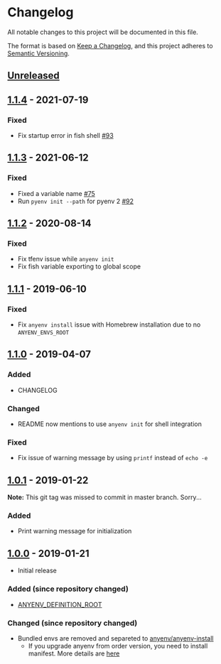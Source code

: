 # Changelog
All notable changes to this project will be documented in this file.

The format is based on [Keep a Changelog](https://keepachangelog.com/en/1.0.0/),
and this project adheres to [Semantic Versioning](https://semver.org/spec/v2.0.0.html).

## [Unreleased]

## [1.1.4] - 2021-07-19
### Fixed
- Fix startup error in fish shell [#93](https://github.com/anyenv/anyenv/pull/93)

## [1.1.3] - 2021-06-12
### Fixed
- Fixed a variable name [#75](https://github.com/anyenv/anyenv/pull/75)
- Run `pyenv init --path` for pyenv 2 [#92](https://github.com/anyenv/anyenv/pull/92)

## [1.1.2] - 2020-08-14
### Fixed
- Fix tfenv issue while `anyenv init`
- Fix fish variable exporting to global scope

## [1.1.1] - 2019-06-10
### Fixed
- Fix `anyenv install` issue with Homebrew installation due to no `ANYENV_ENVS_ROOT`

## [1.1.0] - 2019-04-07
### Added
- CHANGELOG

### Changed
- README now mentions to use `anyenv init` for shell integration

### Fixed
- Fix issue of warning message by using `printf` instead of `echo -e`

## [1.0.1] - 2019-01-22
**Note:** This git tag was missed to commit in master branch. Sorry...

### Added
- Print warning message for initialization


## [1.0.0] - 2019-01-21
- Initial release

### Added (since repository changed)
- [ANYENV_DEFINITION_ROOT](https://github.com/anyenv/anyenv#anyenv_definition_root)

### Changed (since repository changed)
- Bundled envs are removed and separeted to [anyenv/anyenv-install](https://github.com/anyenv/anyenv-install)
  - If you upgrade anyenv from order version, you need to install manifest. More details are [here](https://github.com/anyenv/anyenv#2-initialize-install-manifest-directory)

[Unreleased]: https://github.com/anyenv/anyenv/compare/v1.1.4...HEAD
[1.1.4]: https://github.com/anyenv/anyenv/compare/v1.1.3...v1.1.4
[1.1.3]: https://github.com/anyenv/anyenv/compare/v1.1.2...v1.1.3
[1.1.2]: https://github.com/anyenv/anyenv/compare/v1.1.1...v1.1.2
[1.1.1]: https://github.com/anyenv/anyenv/compare/v1.1.0...v1.1.1
[1.1.0]: https://github.com/anyenv/anyenv/compare/v1.0.1...v1.1.0
[1.0.1]: https://github.com/anyenv/anyenv/compare/v1.0.0...v1.0.1
[1.0.0]: https://github.com/anyenv/anyenv/releases/tag/v1.0.0
